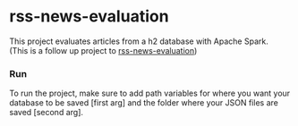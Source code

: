# rss-news-evaluation
  
This project evaluates articles from a h2 database with Apache Spark.    
(This is a follow up project to [rss-news-evaluation](https://github.com/MaxManthey/rss-news-persistence))
  
### Run
  
To run the project, make sure to add path variables for where you want your database to be saved [first arg] and the folder where your JSON files are saved [second arg].
